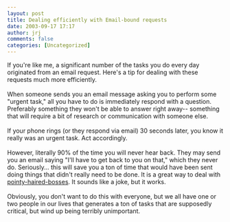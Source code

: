 ```yaml
---
layout: post
title: Dealing efficiently with Email-bound requests
date: 2003-09-17 17:17
author: jrj
comments: false
categories: [Uncategorized]
---
```

If you're like me, a significant number of the tasks you do every day originated from an email request. Here's a tip for dealing with these requests much more efficiently.<br /><br />When someone sends you an email message asking you to perform some "urgent task," all you have to do is immediately respond with a question. Preferably something they won't be able to answer right away-- something that will require a bit of research or communication with someone else.<br /><br />If your phone rings (or they respond via email) 30 seconds later, you know it really was an urgent task. Act accordingly.<br /><br />However, literally 90% of the time you will never hear back. They may send you an email saying "I'll have to get back to you on that," which they never do. Seriously... this will save you a ton of time that would have been sent doing things that didn't really need to be done. It is a great way to deal with <a href="http://www.dilbert.com/" target="_blank">pointy-haired-bosses</a>. It sounds like a joke, but it works.<br /><br />Obviously, you don't want to do this with everyone, but we all have one or two people in our lives that generates a ton of tasks that are supposedly critical, but wind up being terribly unimportant.
